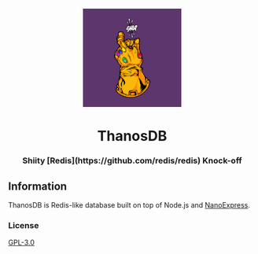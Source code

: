 <p align="center">
    <img src="https://github.com/Analitycy-host/ThanosDB/blob/master/img/snap.jpg?raw=true" width="200" />
</p>

<h1 align="center">ThanosDB</h1>

<h3 align="center">Shiity [Redis](https://github.com/redis/redis) Knock-off</h3>

## Information

ThanosDB is Redis-like database built on top of Node.js and [NanoExpress](https://github.com/nanoexpress/nanoexpress).

### License

[GPL-3.0](https://github.com/Analitycy-host/ThanosDB/blob/master/LICENSE)
